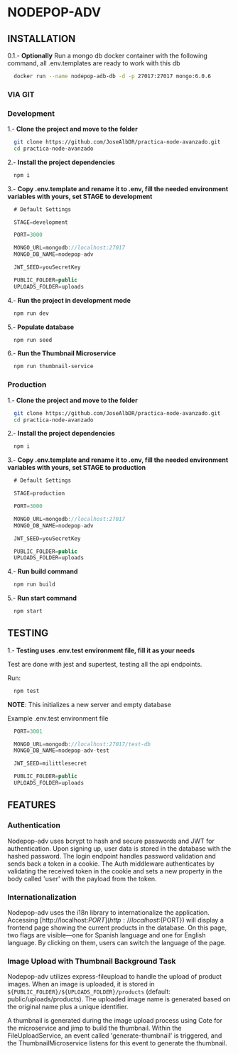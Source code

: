 # NODEPOP-ADV

## INSTALLATION

0.1.- **Optionally**
Run a mongo db docker container with the following command, all .env.templates are ready to work with this db
```bash
  docker run --name nodepop-adb-db -d -p 27017:27017 mongo:6.0.6
```

### VIA GIT

### Development

1.- **Clone the project and move to the folder**

```bash
  git clone https://github.com/JoseAlbDR/practica-node-avanzado.git
  cd practica-node-avanzado
```

2.- **Install the project dependencies**

```bash
  npm i
```

3.- **Copy .env.template and rename it to .env, fill the needed environment variables with yours, set STAGE to development**

```js
  # Default Settings

  STAGE=development

  PORT=3000

  MONGO_URL=mongodb://localhost:27017
  MONGO_DB_NAME=nodepop-adv

  JWT_SEED=youSecretKey

  PUBLIC_FOLDER=public
  UPLOADS_FOLDER=uploads
```

4.- **Run the project in development mode**

```bash
  npm run dev
```

5.- **Populate database**

```bash
  npm run seed
```

6.- **Run the Thumbnail Microservice**

```bash
  npm run thumbnail-service
```

### Production

1.- **Clone the project and move to the folder**

```bash
  git clone https://github.com/JoseAlbDR/practica-node-avanzado.git
  cd practica-node-avanzado
```

2.- **Install the project dependencies**

```bash
  npm i
```

3.- **Copy .env.template and rename it to .env, fill the needed environment variables with yours, set STAGE to production**

```js
  # Default Settings

  STAGE=production

  PORT=3000

  MONGO_URL=mongodb://localhost:27017
  MONGO_DB_NAME=nodepop-adv

  JWT_SEED=youSecretKey

  PUBLIC_FOLDER=public
  UPLOADS_FOLDER=uploads
```

4.- **Run build command**

```bash
  npm run build
```

5.- **Run start command**

```bash
  npm start
```

## TESTING

1.- **Testing uses .env.test environment file, fill it as your needs**

Test are done with jest and supertest, testing all the api endpoints.

Run:

```bash
  npm test
```

**NOTE**: This initializes a new server and empty database

Example .env.test environment file

```js
  PORT=3001

  MONGO_URL=mongodb://localhost:27017/test-db
  MONGO_DB_NAME=nodepop-adv-test

  JWT_SEED=milittlesecret

  PUBLIC_FOLDER=public
  UPLOADS_FOLDER=uploads
```

## FEATURES

### Authentication

Nodepop-adv uses bcrypt to hash and secure passwords and JWT for authentication. Upon signing up, user data is stored in the database with the hashed password. The login endpoint handles password validation and sends back a token in a cookie. The Auth middleware authenticates by validating the received token in the cookie and sets a new property in the body called 'user' with the payload from the token.

### Internationalization

Nodepop-adv uses the i18n library to internationalize the application. Accessing [http://localhost:${PORT}](http://localhost:${PORT}) will display a frontend page showing the current products in the database. On this page, two flags are visible—one for Spanish language and one for English language. By clicking on them, users can switch the language of the page.

### Image Upload with Thumbnail Background Task

Nodepop-adv utilizes express-fileupload to handle the upload of product images. When an image is uploaded, it is stored in `${PUBLIC_FOLDER}/${UPLOADS_FOLDER}/products` (default: public/uploads/products). The uploaded image name is generated based on the original name plus a unique identifier.

A thumbnail is generated during the image upload process using Cote for the microservice and jimp to build the thumbnail. Within the FileUploadService, an event called 'generate-thumbnail' is triggered, and the ThumbnailMicroservice listens for this event to generate the thumbnail.
